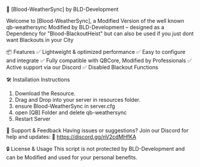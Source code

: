 🚀 [Blood-WeatherSync] by BLD-Development

Welcome to [Blood-WeatherSync], a Modified Version of the well known qb-weathersync Modified by BLD-Development – designed as a Dependency for "Blood-BlackoutHeist" but can also be used if you just dont want Blackouts in your City

📦 Features
✅ Lightweight & optimized performance
✅ Easy to configure and integrate
✅ Fully compatible with QBCore, Modified by Professionals
✅ Active support via our Discord
✅ Disabled Blackout Functions

🛠️ Installation Instructions

1. Download the Resource.
2. Drag and Drop into your server in resources folder.
3. ensure Blood-WeatherSync in server.cfg
4. open [QB] Folder and delete qb-weathersync
5. Restart Server

🧰 Support & Feedback
Having issues or suggestions? Join our Discord for help and updates:
🔗 https://discord.gg/nV2cdMHfKA

🔒 License & Usage
This script is not protected by BLD-Development and can be Modified and used for your personal benefits.
